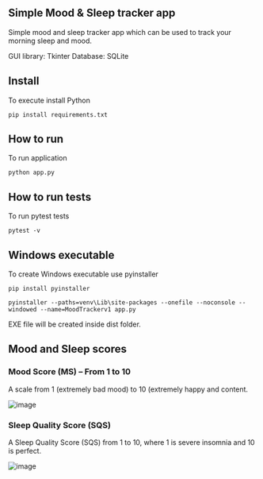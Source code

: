 ## Simple Mood & Sleep tracker app

Simple mood and sleep tracker app which can be used to track your morning sleep and mood. 

GUI library: Tkinter
Database: SQLite

## Install

To execute install Python

`pip install requirements.txt`

## How to run 

To run application 

`python app.py`

## How to run tests

To run pytest tests

`pytest -v`


## Windows executable

To create Windows executable use pyinstaller

`pip install pyinstaller`

`pyinstaller --paths=venv\Lib\site-packages --onefile --noconsole --windowed --name=MoodTrackerv1 app.py`

EXE file will be created inside dist folder. 

## Mood and Sleep scores

### Mood Score (MS) – From 1 to 10

A scale from 1 (extremely bad mood) to 10 (extremely happy and content.

![image](https://github.com/user-attachments/assets/3b758fe0-7d25-4f52-8b87-96757544948f)

### Sleep Quality Score (SQS)

A Sleep Quality Score (SQS) from 1 to 10, where 1 is severe insomnia and 10 is perfect.

![image](https://github.com/user-attachments/assets/56e7d9cd-e617-4279-91a2-2dfd1be6bb6f)

